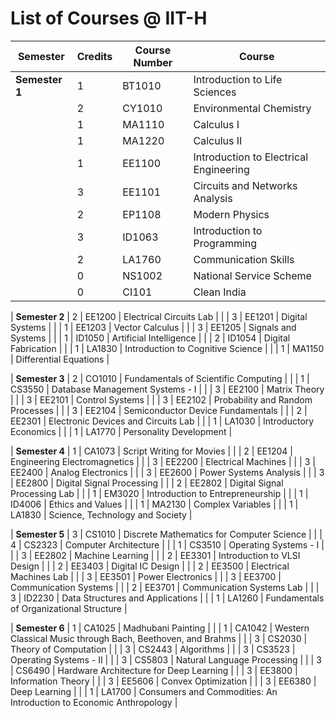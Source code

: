 # List of Courses @ IIT-H

| Semester | Credits | Course Number | Course |
|----------|---------|---------------|--------|
| **Semester 1** | 1  | BT1010  | Introduction to Life Sciences |
|              | 2  | CY1010  | Environmental Chemistry |
|              | 1  | MA1110  | Calculus I |
|              | 1  | MA1220  | Calculus II |
|              | 1  | EE1100  | Introduction to Electrical Engineering |
|              | 3  | EE1101  | Circuits and Networks Analysis |
|              | 2  | EP1108  | Modern Physics |
|              | 3  | ID1063  | Introduction to Programming |
|              | 2  | LA1760  | Communication Skills |
|              | 0  | NS1002  | National Service Scheme |
|              | 0  | CI101   | Clean India |

| **Semester 2** | 2  | EE1200  | Electrical Circuits Lab |
|              | 3  | EE1201  | Digital Systems |
|              | 1  | EE1203  | Vector Calculus |
|              | 3  | EE1205  | Signals and Systems |
|              | 1  | ID1050  | Artificial Intelligence |
|              | 2  | ID1054  | Digital Fabrication |
|              | 1  | LA1830  | Introduction to Cognitive Science |
|              | 1  | MA1150  | Differential Equations |

| **Semester 3** | 2  | CO1010  | Fundamentals of Scientific Computing |
|              | 1  | CS3550  | Database Management Systems - I |
|              | 3  | EE2100  | Matrix Theory |
|              | 3  | EE2101  | Control Systems |
|              | 3  | EE2102  | Probability and Random Processes |
|              | 3  | EE2104  | Semiconductor Device Fundamentals |
|              | 2  | EE2301  | Electronic Devices and Circuits Lab |
|              | 1  | LA1030  | Introductory Economics |
|              | 1  | LA1770  | Personality Development |

| **Semester 4** | 1  | CA1073  | Script Writing for Movies |
|              | 2  | EE1204  | Engineering Electromagnetics |
|              | 3  | EE2200  | Electrical Machines |
|              | 3  | EE2400  | Analog Electronics |
|              | 3  | EE2600  | Power Systems Analysis |
|              | 3  | EE2800  | Digital Signal Processing |
|              | 2  | EE2802  | Digital Signal Processing Lab |
|              | 1  | EM3020  | Introduction to Entrepreneurship |
|              | 1  | ID4006  | Ethics and Values |
|              | 1  | MA2130  | Complex Variables |
|              | 1  | LA1830  | Science, Technology and Society |

| **Semester 5** | 3  | CS1010  | Discrete Mathematics for Computer Science |
|              | 4  | CS2323  | Computer Architecture |
|              | 1  | CS3510  | Operating Systems - I |
|              | 3  | EE2802  | Machine Learning |
|              | 2  | EE3301  | Introduction to VLSI Design |
|              | 2  | EE3403  | Digital IC Design |
|              | 2  | EE3500  | Electrical Machines Lab |
|              | 3  | EE3501  | Power Electronics |
|              | 3  | EE3700  | Communication Systems |
|              | 2  | EE3701  | Communication Systems Lab |
|              | 3  | ID2230  | Data Structures and Applications |
|              | 1  | LA1260  | Fundamentals of Organizational Structure |

| **Semester 6** | 1  | CA1025  | Madhubani Painting |
|              | 1  | CA1042  | Western Classical Music through Bach, Beethoven, and Brahms |
|              | 3  | CS2030  | Theory of Computation |
|              | 3  | CS2443  | Algorithms |
|              | 3  | CS3523  | Operating Systems - II |
|              | 3  | CS5803  | Natural Language Processing |
|              | 3  | CS6490  | Hardware Architecture for Deep Learning |
|              | 3  | EE3800  | Information Theory |
|              | 3  | EE5606  | Convex Optimization |
|              | 3  | EE6380  | Deep Learning |
|              | 1  | LA1700  | Consumers and Commodities: An Introduction to Economic Anthropology |
